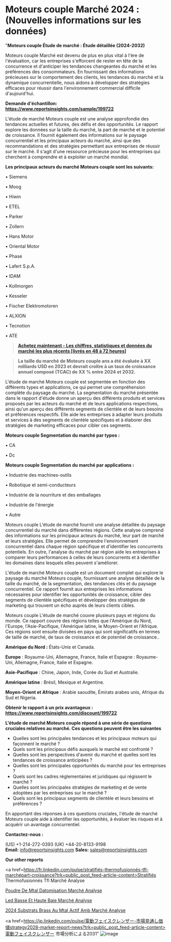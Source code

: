  # Moteurs couple Marché 2024 : (Nouvelles informations sur les données)

"<strong>Moteurs couple Étude de marché : Étude détaillée (2024-2032)</strong>

Moteurs couple Marché est devenu de plus en plus vital à l'ère de l'évaluation, car les entreprises s'efforcent de rester en tête de la concurrence et d'anticiper les tendances changeantes du marché et les préférences des consommateurs. En fournissant des informations précieuses sur le comportement des clients, les tendances du marché et la dynamique concurrentielle, nous aidons à développer des stratégies efficaces pour réussir dans l'environnement commercial difficile d'aujourd'hui.

<strong>Demande d'échantillon: <a href=https://www.reportsinsights.com/sample/199722>https://www.reportsinsights.com/sample/199722</a></strong>

L'étude de marché Moteurs couple est une analyse approfondie des tendances actuelles et futures, des défis et des opportunités. Le rapport explore les données sur la taille du marché, la part de marché et le potentiel de croissance. Il fournit également des informations sur le paysage concurrentiel et les principaux acteurs du marché, ainsi que des recommandations et des stratégies permettant aux entreprises de réussir sur le marché. Il s'agit d'une ressource précieuse pour les entreprises qui cherchent à comprendre et à exploiter un marché mondial.

<strong>Les principaux acteurs du marché Moteurs couple sont les suivants:</strong>

• Siemens

• Moog

• Hiwin

• ETEL

• Parker

• Zollern

• Hans Motor

• Oriental Motor

• Phase

• Lafert S.p.A.

• IDAM

• Kollmorgen

• Kesseler

• Fischer Elektromotoren

• ALXION

• Tecnotion

• ATE
<blockquote><a href=https://www.reportsinsights.com/buynow/199722><span style=text-decoration: underline;><strong>Achetez maintenant - Les chiffres, statistiques et données du marché les plus récents [livrés en 48 à 72 heures]</strong></span></a></blockquote>
<blockquote><span style=text-decoration: underline;><strong>La taille du marché de Moteurs couple ans a été évaluée à XX milliards USD en 2023 et devrait croître à un taux de croissance annuel composé (TCAC) de XX % entre 2024 et 2032.</strong></span></blockquote>
L'étude de marché Moteurs couple est segmentée en fonction des différents types et applications, ce qui permet une compréhension complète du paysage du marché. La segmentation du marché présentée dans le rapport d'étude donne un aperçu des différents produits et services proposés par les acteurs du marché et de leurs applications respectives, ainsi qu'un aperçu des différents segments de clientèle et de leurs besoins et préférences respectifs. Elle aide les entreprises à adapter leurs produits et services à des segments de clientèle spécifiques et à élaborer des stratégies de marketing efficaces pour cibler ces segments.

<strong>Moteurs couple Segmentation du marché par types :</strong>

• CA

• Dc

<strong>Moteurs couple Segmentation du marché par applications :</strong>

• Industrie des machines-outils

• Robotique et semi-conducteurs

• Industrie de la nourriture et des emballages

• Industrie de l'énergie

• Autre

Moteurs couple L'étude de marché fournit une analyse détaillée du paysage concurrentiel du marché dans différentes régions. Cette analyse comprend des informations sur les principaux acteurs du marché, leur part de marché et leurs stratégies. Elle permet de comprendre l'environnement concurrentiel dans chaque région spécifique et d'identifier les concurrents potentiels. En outre, l'analyse du marché par région aide les entreprises à comparer leurs performances à celles de leurs concurrents et à identifier les domaines dans lesquels elles peuvent s'améliorer.

L'étude de marché Moteurs couple est un document complet qui explore le paysage du marché Moteurs couple, fournissant une analyse détaillée de la taille du marché, de la segmentation, des tendances clés et du paysage concurrentiel. Ce rapport fournit aux entreprises les informations nécessaires pour identifier les opportunités de croissance, cibler des segments de clientèle spécifiques et développer des stratégies de marketing qui trouvent un écho auprès de leurs clients cibles.

Moteurs couple L'étude de marché couvre plusieurs pays et régions du monde. Ce rapport couvre des régions telles que l'Amérique du Nord, l'Europe, l'Asie-Pacifique, l'Amérique latine, le Moyen-Orient et l'Afrique. Ces régions sont ensuite divisées en pays qui sont significatifs en termes de taille de marché, de taux de croissance et de potentiel de croissance..

<strong>Amérique du Nord :</strong> États-Unis et Canada.

<strong>Europe</strong> : Royaume-Uni, Allemagne, France, Italie et Espagne : Royaume-Uni, Allemagne, France, Italie et Espagne.

<strong>Asie-Pacifique</strong> : Chine, Japon, Inde, Corée du Sud et Australie.

<strong>Amérique latine</strong> : Brésil, Mexique et Argentine.

<strong>Moyen-Orient et Afrique</strong> : Arabie saoudite, Émirats arabes unis, Afrique du Sud et Nigeria.

<strong>Obtenir le rapport à un prix avantageux : <a href=https://www.reportsinsights.com/discount/199722>https://www.reportsinsights.com/discount/199722</a></strong>

<strong>L'étude de marché Moteurs couple répond à une série de questions cruciales relatives au marché. Ces questions peuvent être les suivantes</strong>
<ul>
  <li>Quelles sont les principales tendances et les principaux moteurs qui façonnent le marché ?</li>
  <li>Quels sont les principaux défis auxquels le marché est confronté ?</li>
  <li>Quelles sont les perspectives d'avenir du marché et quelles sont les tendances de croissance anticipées ?</li>
  <li>Quelles sont les principales opportunités du marché pour les entreprises ?</li>
  <li>Quels sont les cadres réglementaires et juridiques qui régissent le marché ?</li>
  <li>Quelles sont les principales stratégies de marketing et de vente adoptées par les entreprises sur le marché ?</li>
  <li>Quels sont les principaux segments de clientèle et leurs besoins et préférences ?</li>
</ul>
En apportant des réponses à ces questions cruciales, l'étude de marché Moteurs couple aide à identifier les opportunités, à évaluer les risques et à acquérir un avantage concurrentiel.

<strong>Contactez-nous :</strong>

(US) +1-214-272-0393
(UK) +44-20-8133-9198
<strong>Email:</strong> <a>info@reportsinsights.com</a>
<strong>Sales:</strong> <a>sales@reportsinsights.com</a>

<strong>Our other reports</strong>

<a href=https://fr.linkedin.com/pulse/stratifiés-thermofusionnés-tfl-marchépart-croissance?trk=public_post_feed-article-content>Stratifiés Thermofusionnés Tfl Marché Analyse</a>

<a href=https://www.linkedin.com/pulse/poudre-de-m%C3%A9tal-datomisation-march%C3%A9-rapport-oraqf/>Poudre De Mtal Datomisation Marché Analyse</a>

<a href=https://www.linkedin.com/pulse/led-basse-et-haute-baie-march%C3%A9s-analyse-2b0ef/>Led Basse Et Haute Baie Marché Analyse</a>

<a href=https://www.linkedin.com/pulse/2024-substrats-bras%C3%A9s-au-m%C3%A9tal-actif-amb-march%C3%A9-tzvvc/>2024 Substrats Brass Au Mtal Actif Amb Marché Analyse</a>

<a href=https://jp.linkedin.com/pulse/電動フェイスクレンザー-市場見通し価値strategy2028-market-report-news?trk=public_post_feed-article-content>電動フェイスクレンザー 市場分析による2031</a>"
![image](https://github.com/daminid12/RImarketTech/assets/158430485/5e56e3a0-e124-4a41-ad8c-2498bc85c159)

